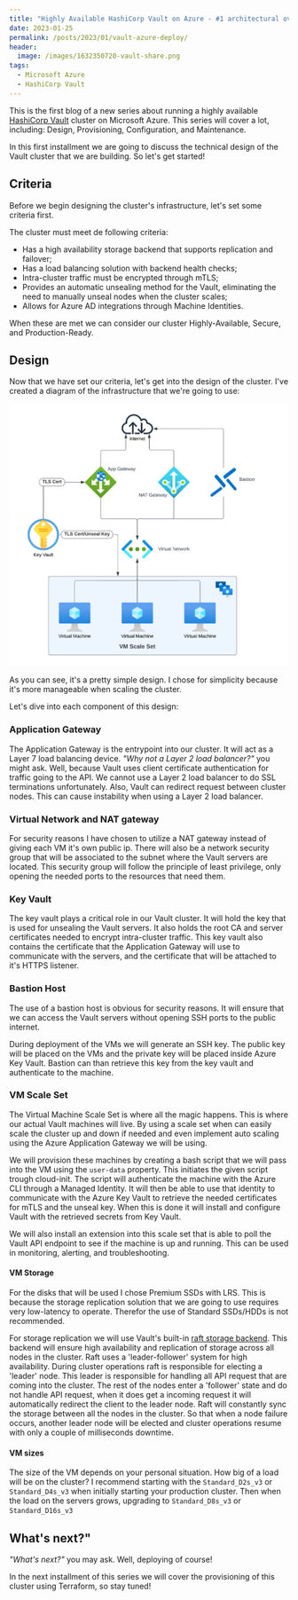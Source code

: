 ```yaml
---
title: "Highly Available HashiCorp Vault on Azure - #1 architectural overview"
date: 2023-01-25
permalink: /posts/2023/01/vault-azure-deploy/
header:
  image: /images/1632350720-vault-share.png
tags:
  - Microsoft Azure
  - HashiCorp Vault
---
```


This is the first blog of a new series about running a highly available [HashiCorp Vault](https://www.vaultproject.io) cluster on Microsoft Azure. This series will cover a lot, including: Design, Provisioning, Configuration, and Maintenance.

In this first installment we are going to discuss the technical design of the Vault cluster that we are building. So let's get started!

## Criteria

Before we begin designing the cluster's infrastructure, let's set some criteria first.

The cluster must meet de following criteria:

- Has a high availability storage backend that supports replication and failover;
- Has a load balancing solution with backend health checks;
- Intra-cluster traffic must be encrypted through mTLS;
- Provides an automatic unsealing method for the Vault, eliminating the need to manually unseal nodes when the cluster scales;
- Allows for Azure AD integrations through Machine Identities.

When these are met we can consider our cluster Highly-Available, Secure, and Production-Ready.

## Design

Now that we have set our criteria, let's get into the design of the cluster. I've created a diagram of the infrastructure that we're going to use:

<img src='/images/vault-azure-arch.png'>

As you can see, it's a pretty simple design. I chose for simplicity because it's more manageable when scaling the cluster.

Let's dive into each component of this design:

### Application Gateway

The Application Gateway is the entrypoint into our cluster. It will act as a Layer 7 load balancing device. _"Why not a Layer 2 load balancer?"_ you might ask. Well, because Vault uses client certificate authentication for traffic going to the API. We cannot use a Layer 2 load balancer to do SSL terminations unfortunately. Also, Vault can redirect request between cluster nodes. This can cause instability when using a Layer 2 load balancer.

### Virtual Network and NAT gateway

For security reasons I have chosen to utilize a NAT gateway instead of giving each VM it's own public ip. There will also be a network security group that will be associated to the subnet where the Vault servers are located. This security group will follow the principle of least privilege, only opening the needed ports to the resources that need them.

### Key Vault

The key vault plays a critical role in our Vault cluster. It will hold the key that is used for unsealing the Vault servers. It also holds the root CA and server certificates needed to encrypt intra-cluster traffic. This key vault also contains the certificate that the Application Gateway will use to communicate with the servers, and the certificate that will be attached to it's HTTPS listener.

### Bastion Host

The use of a bastion host is obvious for security reasons. It will ensure that we can access the Vault servers without opening SSH ports to the public internet.

During deployment of the VMs we will generate an SSH key. The public key will be placed on the VMs and the private key will be placed inside Azure Key Vault. Bastion can than retrieve this key from the key vault and authenticate to the machine.

### VM Scale Set

The Virtual Machine Scale Set is where all the magic happens. This is where our actual Vault machines will live. By using a scale set when can easily scale the cluster up and down if needed and even implement auto scaling using the Azure Application Gateway we will be using.

We will provision these machines by creating a bash script that we will pass into the VM using the `user-data` property. This initiates the given script trough cloud-init. The script will authenticate the machine with the Azure CLI through a Managed Identity. It will then be able to use that identity to communicate with the Azure Key Vault to retrieve the needed certificates for mTLS and the unseal key. When this is done it will install and configure Vault with the retrieved secrets from Key Vault.

We will also install an extension into this scale set that is able to poll the Vault API endpoint to see if the machine is up and running. This can be used in monitoring, alerting, and troubleshooting.

#### VM Storage

For the disks that will be used I chose Premium SSDs with LRS. This is because the storage replication solution that we are going to use requires very low-latency to operate. Therefor the use of Standard SSDs/HDDs is not recommended.

For storage replication we will use Vault's built-in [raft storage backend](https://developer.hashicorp.com/vault/docs/configuration/storage/raft). This backend will ensure high availability and replication of storage across all nodes in the cluster. Raft uses a 'leader-follower' system for high availability. During cluster operations raft is responsible for electing a 'leader' node. This leader is responsible for handling all API request that are coming into the cluster. The rest of the nodes enter a 'follower' state and do not handle API request, when it does get a incoming request it will automatically redirect the client to the leader node. Raft will constantly sync the storage between all the nodes in the cluster. So that when a node failure occurs, another leader node will be elected and cluster operations resume with only a couple of milliseconds downtime.

#### VM sizes

The size of the VM depends on your personal situation. How big of a load will be on the cluster?
I recommend starting with the `Standard_D2s_v3` or `Standard_D4s_v3` when initially starting your production cluster. Then when the load on the servers grows, upgrading to `Standard_D8s_v3` or `Standard_D16s_v3`

## What's next?"

_"What's next?"_ you may ask. Well, deploying of course!

In the next installment of this series we will cover the provisioning of this cluster using Terraform, so stay tuned!
